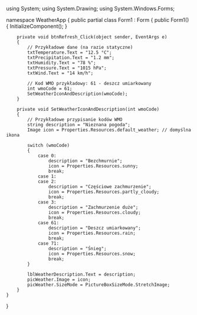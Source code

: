 using System;
using System.Drawing;
using System.Windows.Forms;

namespace WeatherApp
{
    public partial class Form1 : Form
    {
        public Form1()
        {
            InitializeComponent();
        }

        private void btnRefresh_Click(object sender, EventArgs e)
        {
            // Przykładowe dane (na razie statyczne)
            txtTemperature.Text = "12.5 °C";
            txtPrecipitation.Text = "1.2 mm";
            txtHumidity.Text = "78 %";
            txtPressure.Text = "1015 hPa";
            txtWind.Text = "14 km/h";

            // Kod WMO przykładowy: 61 - deszcz umiarkowany
            int wmoCode = 61;
            SetWeatherIconAndDescription(wmoCode);
        }

        private void SetWeatherIconAndDescription(int wmoCode)
        {
            // Przykładowe przypisanie kodów WMO
            string description = "Nieznana pogoda";
            Image icon = Properties.Resources.default_weather; // domyślna ikona

            switch (wmoCode)
            {
                case 0:
                    description = "Bezchmurnie";
                    icon = Properties.Resources.sunny;
                    break;
                case 1:
                case 2:
                    description = "Częściowe zachmurzenie";
                    icon = Properties.Resources.partly_cloudy;
                    break;
                case 3:
                    description = "Zachmurzenie duże";
                    icon = Properties.Resources.cloudy;
                    break;
                case 61:
                    description = "Deszcz umiarkowany";
                    icon = Properties.Resources.rain;
                    break;
                case 71:
                    description = "Śnieg";
                    icon = Properties.Resources.snow;
                    break;
            }

            lblWeatherDescription.Text = description;
            picWeather.Image = icon;
            picWeather.SizeMode = PictureBoxSizeMode.StretchImage;
        }
    }
}
